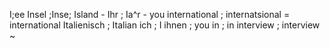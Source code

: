 I;ee
Insel ;Inse; Island  -
Ihr ; Ia^r - you
international ; internatsional = international 
Italienisch ; Italian
ich ; I
ihnen ; you
in ; in
interview ; interview ~
